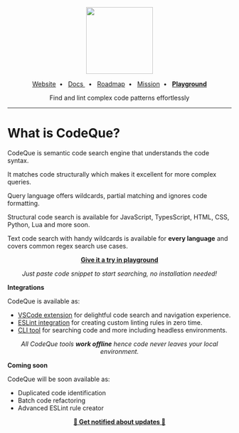 <!-- HERO START -->

<p align="center">
  <a href="https://codeque.co" title="Learn more about CodeQue" target="_blank">
    <img src="https://github.com/codeque-co/codeque/blob/master/packages/vscode/media/logoShort.png?raw=true" width="150px" />
  </a>
  <br/>
  </p>
<p align="center">
  <a href="https://codeque.co">Website</a>&nbsp;&nbsp;•&nbsp;&nbsp;  
  <a href="https://codeque.co/docs">Docs </a>&nbsp;&nbsp;•&nbsp;&nbsp; 
  <a href="https://codeque.co/roadmap">Roadmap</a>&nbsp;&nbsp;•&nbsp;&nbsp; 
  <a href="https://codeque.co/mission">Mission</a>&nbsp;&nbsp;•&nbsp;&nbsp; 
  <a href="https://codeque.co/playground"><b>Playground</b></a>
</p>

<p align="center">Find and lint complex code patterns effortlessly</p>

___ 

# What is CodeQue?

CodeQue is semantic code search engine that understands the code syntax. 

It matches code structurally which makes it excellent for more complex queries.

Query language offers wildcards, partial matching and ignores code formatting. 

Structural code search is available for JavaScript, TypesScript, HTML, CSS, Python, Lua and more soon.

Text code search with handy wildcards is available for __every language__ and covers common regex search use cases.

<p align="center"><a href="https://codeque.co/playground"><b>Give it a try in 
 playground</b></a></p>

<p align="center"><i>Just paste code snippet to start searching, no installation needed!</i></p>

__Integrations__

CodeQue is available as:

- [VSCode extension](https://marketplace.visualstudio.com/items?itemName=CodeQue.codeque) for delightful code search and navigation experience.
- [ESLint integration](https://www.npmjs.com/package/@codeque/eslint-plugin) for creating custom linting rules in zero time.
- [CLI tool](https://www.npmjs.com/package/@codeque/cli) for searching code and more including headless environments.

<p align="center"><i>All CodeQue tools <b>work offline</b> hence code never leaves your local environment.</i></p>

__Coming soon__

CodeQue will be soon available as:

- Duplicated code identification
- Batch code refactoring 
- Advanced ESLint rule creator 


<p align="center"><a href="https://jayu.dev/newsletter"><b>🔔 Get notified about updates 🔔 </b></a></p>


</br>

<!-- HERO END -->